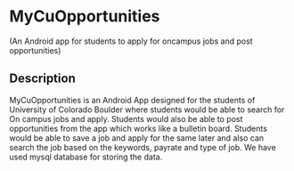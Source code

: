 # MyCuOpportunities
(An Android app for students to apply for oncampus jobs and post opportunities)
## Description
MyCuOpportunities is an Android App designed for the students of University of Colorado Boulder where students would be able to search for On campus jobs and apply. Students would also be able to post opportunities from the app which works like a bulletin board. Students would be able to save a job and apply for the same later and also can search the job based on the keywords, payrate and type of job.
We have used mysql database for storing the data.
